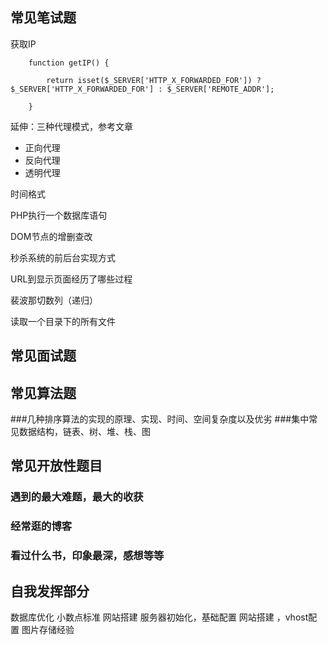 ## 常见笔试题

获取IP

```
    function getIP() {
        
        return isset($_SERVER['HTTP_X_FORWARDED_FOR']) ? $_SERVER['HTTP_X_FORWARDED_FOR'] : $_SERVER['REMOTE_ADDR'];

    }
```
延伸：三种代理模式，参考文章
* 正向代理
* 反向代理
* 透明代理

时间格式



PHP执行一个数据库语句

DOM节点的增删查改

秒杀系统的前后台实现方式

URL到显示页面经历了哪些过程

裴波那切数列（递归）

读取一个目录下的所有文件


## 常见面试题


## 常见算法题

###几种排序算法的实现的原理、实现、时间、空间复杂度以及优劣
###集中常见数据结构，链表、树、堆、栈、图

## 常见开放性题目

### 遇到的最大难题，最大的收获
### 经常逛的博客
### 看过什么书，印象最深，感想等等

## 自我发挥部分
数据库优化
小数点标准
网站搭建
服务器初始化，基础配置
网站搭建 ，vhost配置
图片存储经验

